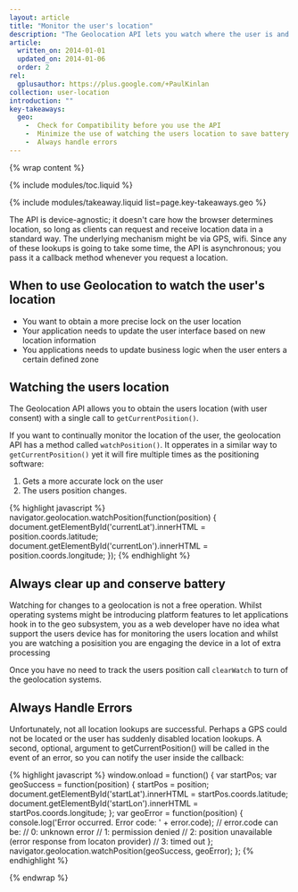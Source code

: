 ```yaml
---
layout: article
title: "Monitor the user's location"
description: "The Geolocation API lets you watch where the user is and keep tabs on them as they move around, always with the user's consent."
article:
  written_on: 2014-01-01
  updated_on: 2014-01-06
  order: 2
rel:
  gplusauthor: https://plus.google.com/+PaulKinlan
collection: user-location
introduction: ""
key-takeaways:
  geo: 
    -  Check for Compatibility before you use the API
    -  Minimize the use of watching the users location to save battery
    -  Always handle errors
---
```


{% wrap content %}

{% include modules/toc.liquid %}

{% include modules/takeaway.liquid list=page.key-takeaways.geo %}

The API is device-agnostic; it doesn't care how the browser determines
location, so long as clients can request and receive location data in a
standard way. The underlying mechanism might be via GPS, wifi. Since any of
these lookups is going to take some time, the API is asynchronous; you pass it
a callback method whenever you request a location.

## When to use Geolocation to watch the user's location

*  You want to obtain a more precise lock on the user location
*  Your application needs to update the user interface based on new location 
   information
*  You applications needs to update business logic when the user enters a certain
   defined zone

## Watching the users location

The Geolocation API allows you to obtain the users location (with user
consent) with a single call to `getCurrentPosition()`.  

If you want to continually monitor the location of the user, the geolocation
API has a method called `watchPosition()`. It opperates in a similar way to
`getCurrentPosition()` yet it will fire multiple times as the positioning
software:

1.  Gets a more accurate lock on the user
2.  The users position changes.
 
{% highlight javascript %}
navigator.geolocation.watchPosition(function(position) {
  document.getElementById('currentLat').innerHTML = position.coords.latitude;
  document.getElementById('currentLon').innerHTML = position.coords.longitude;
});
{% endhighlight %}

## Always clear up and conserve battery

Watching for changes to a geolocation is not a free operation.  Whilst
operating systems might be introducing platform features to let applications
hook in to the geo subsystem, you as a web developer have no idea what support
the users device has for monitoring the users location and whilst you are watching
a posisition you are engaging the device in a lot of extra processing

Once you have no need to track the users position call `clearWatch` to turn
of the geolocation systems.

## Always Handle Errors

Unfortunately, not all location lookups are successful. Perhaps a GPS could
not be located or the user has suddenly disabled location lookups. A second,
optional, argument to getCurrentPosition() will be called in the event of an
error, so you can notify the user inside the callback:

{% highlight javascript %}
window.onload = function() {
  var startPos;
  var geoSuccess = function(position) {
    startPos = position;
    document.getElementById('startLat').innerHTML = startPos.coords.latitude;
    document.getElementById('startLon').innerHTML = startPos.coords.longitude;
  };
  var geoError = function(position) {
    console.log('Error occurred. Error code: ' + error.code);
    // error.code can be:
    //   0: unknown error
    //   1: permission denied
    //   2: position unavailable (error response from locaton provider)
    //   3: timed out
  };
  navigator.geolocation.watchPosition(geoSuccess, geoError);
};
{% endhighlight %}


{% endwrap %}